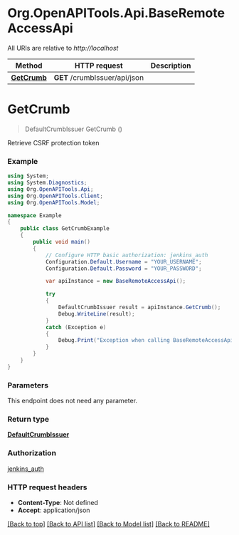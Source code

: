 # Org.OpenAPITools.Api.BaseRemoteAccessApi

All URIs are relative to *http://localhost*

Method | HTTP request | Description
------------- | ------------- | -------------
[**GetCrumb**](BaseRemoteAccessApi.md#getcrumb) | **GET** /crumbIssuer/api/json | 


<a name="getcrumb"></a>
# **GetCrumb**
> DefaultCrumbIssuer GetCrumb ()



Retrieve CSRF protection token

### Example
```csharp
using System;
using System.Diagnostics;
using Org.OpenAPITools.Api;
using Org.OpenAPITools.Client;
using Org.OpenAPITools.Model;

namespace Example
{
    public class GetCrumbExample
    {
        public void main()
        {
            // Configure HTTP basic authorization: jenkins_auth
            Configuration.Default.Username = "YOUR_USERNAME";
            Configuration.Default.Password = "YOUR_PASSWORD";

            var apiInstance = new BaseRemoteAccessApi();

            try
            {
                DefaultCrumbIssuer result = apiInstance.GetCrumb();
                Debug.WriteLine(result);
            }
            catch (Exception e)
            {
                Debug.Print("Exception when calling BaseRemoteAccessApi.GetCrumb: " + e.Message );
            }
        }
    }
}
```

### Parameters
This endpoint does not need any parameter.

### Return type

[**DefaultCrumbIssuer**](DefaultCrumbIssuer.md)

### Authorization

[jenkins_auth](../README.md#jenkins_auth)

### HTTP request headers

 - **Content-Type**: Not defined
 - **Accept**: application/json

[[Back to top]](#) [[Back to API list]](../README.md#documentation-for-api-endpoints) [[Back to Model list]](../README.md#documentation-for-models) [[Back to README]](../README.md)

